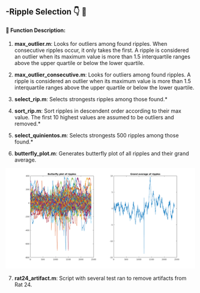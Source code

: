 -Ripple Selection :point_down: 📌
------------------

####  :link: Function Description: 

1. **max_outlier.m**: Looks for outliers among found ripples. When consecutive ripples occur, it only takes the first.  A ripple is considered an outlier when its maximum value is  more than 1.5 interquartile ranges above the upper quartile or below the lower quartile.

2. **max_outlier_consecutive.m**: Looks for outliers among found ripples. A ripple is considered an outlier when its maximum value is  more than 1.5 interquartile ranges above the upper quartile or below the lower quartile.

3. **select_rip.m**: Selects strongests ripples among those found.*

4. **sort_rip.m**: Sort ripples in descendent order according to their max value. The first 10 highest values are assumed to be outliers and removed.*

5. **select_quinientos.m**: Selects strongests 500 ripples among those found.*

6. **butterfly_plot.m**: Generates butterfly plot of all ripples and their grand average.
<p align="center">
<img src="butterfly.png" width="700">
</p>

7. **rat24_artifact.m**: Script with several test ran to remove artifacts from Rat 24.


